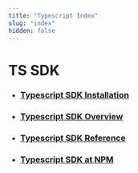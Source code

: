 ```yaml
---
title: "Typescript Index"
slug: "index"
hidden: false
---
```


# TS SDK

- ### [Typescript SDK Installation](typescript-sdk.md)
- ### [Typescript SDK Overview](typescript-sdk-overview.md)
- ### [Typescript SDK Reference](https://aptos-labs.github.io/ts-sdk-doc/)
- ### [Typescript SDK at NPM](https://www.npmjs.com/package/aptos)